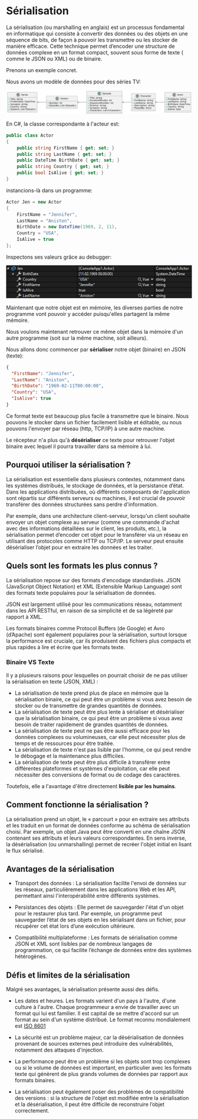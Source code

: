 # Sérialisation

La sérialisation (ou marshalling en anglais) est un processus fondamental en informatique qui consiste à convertir des
données ou des objets en une séquence de bits, de façon à pouvoir les transmettre ou les stocker de manière efficace.
Cette technique permet d’encoder une structure de données complexe en un format compact, souvent sous forme de texte (
comme le JSON ou XML) ou de binaire.

Prenons un exemple concret.

Nous avons un modèle de données pour des séries TV:

![](assets/UML%20TV%20serie.jpg)

En C#, la classe correspondante à l'acteur est:

```csharp
public class Actor
{
    public string FirstName { get; set; }
    public string LastName { get; set; }
    public DateTime BirthDate { get; set; }
    public string Country { get; set; }
    public bool IsAlive { get; set; }
}
```

instancions-là dans un programme:

```csharp
Actor Jen = new Actor
{
    FirstName = "Jennifer",
    LastName = "Aniston",
    BirthDate = new DateTime(1969, 2, 11),
    Country = "USA",
    IsAlive = true
};
```

Inspectons ses valeurs grâce au debugger:

![](assets/debug%20actor.png)

Maintenant que notre objet est en mémoire, les diverses parties de notre programme vont pouvoir y accéder puisqu'elles
partagent la même mémoire.

Nous voulons maintenant retrouver ce même objet dans la mémoire d'un autre programme (soit sur la même machine, soit
ailleurs).

Nous allons donc commencer par **sérialiser** notre objet (binaire) en JSON (texte):

```json
{
  "FirstName": "Jennifer",
  "LastName": "Aniston",
  "BirthDate": "1969-02-11T00:00:00",
  "Country": "USA",
  "IsAlive": true
}
```

Ce format texte est beaucoup plus facile à transmettre que le binaire. Nous pouvons le stocker dans un fichier
facilement lisible et éditable, ou nous pouvons l'envoyer par réseau (http, TCP/IP) à une autre machine.

Le récepteur n'a plus qu'à **désérialiser** ce texte pour retrouver l'objet binaire avec lequel il pourra travailler
dans sa mémoire à lui.

## Pourquoi utiliser la sérialisation ?

La sérialisation est essentielle dans plusieurs contextes, notamment dans les systèmes distribués, le stockage de
données, et la persistance d’état. Dans les applications distribuées, où différents composants de l'application sont
répartis sur différents serveurs ou machines, il est crucial de pouvoir transférer des données structurées sans perdre
d'information.

Par exemple, dans une architecture client-serveur, lorsqu'un client souhaite envoyer un objet complexe au serveur (comme
une commande d'achat avec des informations détaillées sur le client, les produits, etc.), la sérialisation permet
d’encoder cet objet pour le transférer via un réseau en utilisant des protocoles comme HTTP ou TCP/IP. Le serveur peut
ensuite désérialiser l’objet pour en extraire les données et les traiter.

## Quels sont les formats les plus connus ?

La sérialisation repose sur des formats d'encodage standardisés. JSON (JavaScript Object Notation) et XML (Extensible
Markup Language) sont des formats texte populaires pour la sérialisation de données.

JSON est largement utilisé pour les communications réseau, notamment dans les API RESTful, en raison de sa simplicité et
de sa légèreté par rapport à XML.

Les formats binaires comme Protocol Buffers (de Google) et Avro (d’Apache) sont également populaires pour la
sérialisation, surtout lorsque la performance est cruciale, car ils produisent des fichiers plus compacts et plus
rapides à lire et écrire que les formats texte.

### Binaire VS Texte

Il y a plusieurs raisons pour lesquelles on pourrait choisir de ne pas utiliser la sérialisation en texte (JSON, XML) :

* La sérialisation de texte prend plus de place en mémoire que la sérialisation binaire, ce qui peut être un problème si
  vous avez besoin de stocker ou de transmettre de grandes quantités de données.
* La sérialisation de texte peut être plus lente à sérialiser et désérialiser que la sérialisation binaire, ce qui peut
  être un problème si vous avez besoin de traiter rapidement de grandes quantités de données.
* La sérialisation de texte peut ne pas être aussi efficace pour les données complexes ou volumineuses, car elle peut
  nécessiter plus de temps et de ressources pour être traitée.
* La sérialisation de texte n'est pas lisible par l'homme, ce qui peut rendre le débogage et la maintenance plus
  difficiles.
* La sérialisation de texte peut être plus difficile à transférer entre différentes plateformes et systèmes
  d'exploitation, car elle peut nécessiter des conversions de format ou de codage des caractères.

Toutefois, elle a l'avantage d'être directement  **lisible par les humains**.

## Comment fonctionne la sérialisation ?

La sérialisation prend un objet, le « parcourt » pour en extraire ses attributs et les traduit en un format de données
conforme au schéma de sérialisation choisi. Par exemple, un objet Java peut être converti en une chaîne JSON contenant
ses attributs et leurs valeurs correspondantes. En sens inverse, la désérialisation (ou unmarshalling) permet de recréer
l'objet initial en lisant le flux sérialisé.

## Avantages de la sérialisation

- Transport des données : La sérialisation facilite l'envoi de données sur les réseaux, particulièrement dans les
  applications Web et les API, permettant ainsi l'interopérabilité entre différents systèmes.

- Persistances des objets : Elle permet de sauvegarder l'état d'un objet pour le restaurer plus tard. Par exemple, un
  programme peut sauvegarder l’état de ses objets en les sérialisant dans un fichier, pour récupérer cet état lors d’une
  exécution ultérieure.

- Compatibilité multiplateforme : Les formats de sérialisation comme JSON et XML sont lisibles par de nombreux langages
  de programmation, ce qui facilite l’échange de données entre des systèmes hétérogènes.

## Défis et limites de la sérialisation

Malgré ses avantages, la sérialisation présente aussi des défis.

- Les dates et heures. Les formats varient d'un pays à l'autre, d'une culture à l'autre. Chaque programmeur a envie de
  travailler avec un format qui lui est familier. Il est capital de se mettre d'accord sur un format au sein d'un
  système distribué. Le format reconnu mondialement est [ISO 8601](https://fr.wikipedia.org/wiki/ISO_8601)

- La sécurité est un problème majeur, car la désérialisation de données provenant de sources externes peut introduire
  des vulnérabilités, notamment des attaques d'injection.

- La performance peut être un problème si les objets sont trop complexes ou si le volume de données est important, en
  particulier avec les formats texte qui génèrent de plus grands volumes de données par rapport aux formats binaires.

- La sérialisation peut également poser des problèmes de compatibilité des versions : si la structure de l'objet est
  modifiée entre la sérialisation et la désérialisation, il peut être difficile de reconstruire l’objet correctement.

